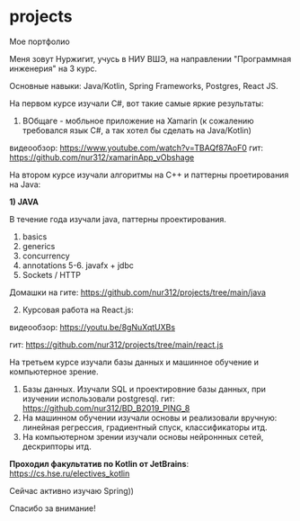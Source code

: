 # projects
Мое портфолио

Меня зовут Нуржигит, учусь в НИУ ВШЭ, на направлении "Программная инженерия" на 3 курс.

Основные навыки: Java/Kotlin, Spring Frameworks, Postgres, React JS.

На первом курсе изучали C#, вот такие самые яркие результаты:

1) ВОбщаге - мобльное приложение на Xamarin (к сожалению требовался язык С#, а так хотел бы сделать на Java/Kotlin)

  видеообзор: https://www.youtube.com/watch?v=TBAQf87AoF0
  гит: https://github.com/nur312/xamarinApp_vObshage

На втором курсе изучали алгоритмы на C++ и паттерны проетирования на Java:

**1)  JAVA**

В течение года изучали java, паттерны проектирования.

1. basics
2. generics
3. concurrency
4. annotations
5-6. javafx + jdbc
7. Sockets / HTTP

Домашки на гите: https://github.com/nur312/projects/tree/main/java


2) Курсовая работа на React.js:

  видеообзор: https://youtu.be/8gNuXqtUXBs
  
  гит: https://github.com/nur312/projects/tree/main/react.js
  
На третьем курсе изучали базы данных и машинное обучение и компьютерное зрение.

1) Базы данных. Изучали SQL и проектировние базы данных, при изучении использовали postgresql.
  гит: https://github.com/nur312/BD_B2019_PING_8
2) На машинном обучении изучали основы и реализовали вручную: линейная регрессия, градиентный спуск, классификаторы итд.
3) На компьютерном зрении изучали основы нейроннных сетей, дескрипторы итд.

**Проходил факультатив по Kotlin от JetBrains**:
https://cs.hse.ru/electives_kotlin

Сейчас активно изучаю Spring))

Спасибо за внимание!
